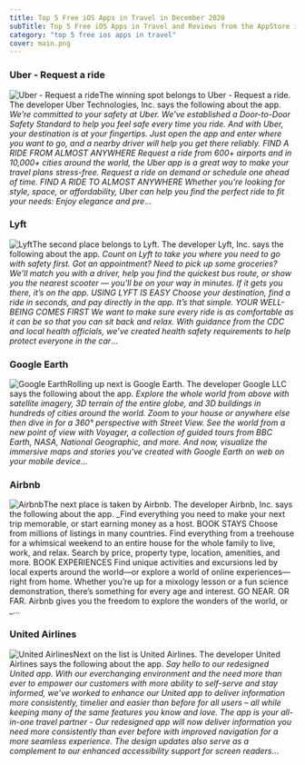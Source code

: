 ```yaml
---
title: Top 5 Free iOS Apps in Travel in December 2020
subTitle: Top 5 Free iOS Apps in Travel and Reviews from the AppStore in December 2020.
category: "top 5 free ios apps in travel"
cover: main.png
---
```


### Uber - Request a ride

![Uber - Request a ride](https://is4-ssl.mzstatic.com/image/thumb/Purple124/v4/c4/56/eb/c456ebfb-7b9f-9b34-9161-c72b7f3e587b/AppIcon-0-0-1x_U007emarketing-0-0-0-7-0-0-sRGB-0-0-0-GLES2_U002c0-512MB-85-220-0-0.png/100x100bb.png)The winning spot belongs to Uber - Request a ride. The developer Uber Technologies, Inc. says the following about the app. _We’re committed to your safety at Uber. We’ve established a Door-to-Door Safety Standard to help you feel safe every time you ride.  And with Uber, your destination is at your fingertips. Just open the app and enter where you want to go, and a nearby driver will help you get there reliably.  FIND A RIDE FROM ALMOST ANYWHERE Request a ride from 600+ airports and in 10,000+ cities around the world, the Uber app is a great way to make your travel plans stress-free. Request a ride on demand or schedule one ahead of time.      FIND A RIDE TO ALMOST ANYWHERE Whether you’re looking for style, space, or affordability, Uber can help you find the perfect ride to fit your needs:  Enjoy elegance and pre_...

### Lyft

![Lyft](https://is1-ssl.mzstatic.com/image/thumb/Purple124/v4/e3/da/82/e3da8258-fb80-8e65-ef53-ee3034744150/PassengerAppIcon-0-0-1x_U007emarketing-0-0-0-7-0-0-sRGB-0-0-0-GLES2_U002c0-512MB-85-220-0-0.png/100x100bb.png)The second place belongs to Lyft. The developer Lyft, Inc. says the following about the app. _Count on Lyft to take you where you need to go with safety first. Got an appointment? Need to pick up some groceries? We’ll match you with a driver, help you find the quickest bus route, or show you the nearest scooter — you’ll be on your way in minutes. If it gets you there, it’s on the app.   USING LYFT IS EASY Choose your destination, find a ride in seconds, and pay directly in the app. It’s that simple.   YOUR WELL-BEING COMES FIRST We want to make sure every ride is as comfortable as it can be so that you can sit back and relax. With guidance from the CDC and local health officials, we’ve created health safety requirements to help protect everyone in the car_...

### Google Earth

![Google Earth](https://is2-ssl.mzstatic.com/image/thumb/Purple124/v4/94/b5/9a/94b59af3-4be0-7c6b-190e-9465da640532/logo_earth_color-0-0-1x_U007emarketing-0-0-0-6-0-0-sRGB-0-0-0-GLES2_U002c0-512MB-85-220-0-0.png/100x100bb.png)Rolling up next is Google Earth. The developer Google LLC says the following about the app. _Explore the whole world from above with satellite imagery, 3D terrain of the entire globe, and 3D buildings in hundreds of cities around the world.  Zoom to your house or anywhere else then dive in for a 360° perspective with Street View. See the world from a new point of view with Voyager, a collection of guided tours from BBC Earth, NASA, National Geographic, and more. And now, visualize the immersive maps and stories you've created with Google Earth on web on your mobile device_...

### Airbnb

![Airbnb](https://is2-ssl.mzstatic.com/image/thumb/Purple114/v4/f1/4e/ab/f14eabac-a9f1-11a6-488e-6d27a3837c88/AppIcon-1x_U007emarketing-0-7-0-0-85-220-0.png/100x100bb.png)The next place is taken by Airbnb. The developer Airbnb, Inc. says the following about the app. _Find everything you need to make your next trip memorable, or start earning money as a host.  BOOK STAYS Choose from millions of listings in many countries. Find everything from a treehouse for a whimsical weekend to an entire house for the whole family to live, work, and relax. Search by price, property type, location, amenities, and more.  BOOK EXPERIENCES Find unique activities and excursions led by local experts around the world—or explore a world of online experiences—right from home. Whether you’re up for a mixology lesson or a fun science demonstration, there’s something for every age and interest.  GO NEAR. OR FAR. Airbnb gives you the freedom to explore the wonders of the world, or _...

### United Airlines

![United Airlines](https://is2-ssl.mzstatic.com/image/thumb/Purple124/v4/44/ec/3a/44ec3a78-9e81-d5eb-9d86-efd7317dd4b7/AppIcon-0-0-1x_U007emarketing-0-0-0-8-0-0-sRGB-0-0-0-GLES2_U002c0-512MB-85-220-0-0.png/100x100bb.png)Next on the list is United Airlines. The developer United Airlines says the following about the app. _Say hello to our redesigned United app.  With our everchanging environment and the need more than ever to empower our customers with more ability to self-serve and stay informed, we’ve worked to enhance our United app to deliver information more consistently, timelier and easier than before for all users – all while keeping many of the same features you know and love.   The app is your all-in-one travel partner -	Our redesigned app will now deliver information you need more consistently than ever before with improved navigation for a more seamless experience. The design updates also serve as a complement to our enhanced accessibility support for screen readers_...

